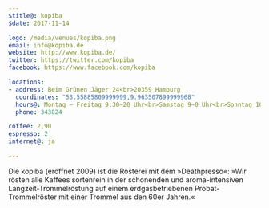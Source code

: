 ```yaml
---
$title@: kopiba
$date: 2017-11-14

logo: /media/venues/kopiba.png
email: info@kopiba.de
website: http://www.kopiba.de/
twitter: https://twitter.com/kopiba
facebook: https://www.facebook.com/kopiba

locations:
- address: Beim Grünen Jäger 24<br>20359 Hamburg
  coordinates: "53.55885809999999,9.963507899999968"
  hours@: Montag – Freitag 9:30–20 Uhr<br>Samstag 9–0 Uhr<br>Sonntag 10–20 Uhr
  phone: 343824

coffee: 2,90
espresso: 2
internet@: ja

---
```

Die kopiba (eröffnet 2009) ist die Rösterei mit dem »Deathpresso«: »Wir rösten alle Kaffees sortenrein in der schonenden und aroma-intensiven Langzeit-Trommelröstung auf einem erdgasbetriebenen Probat-Trommelröster mit einer Trommel aus den 60er Jahren.«